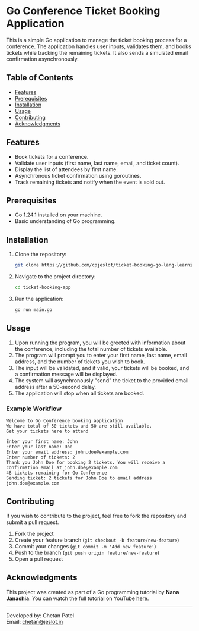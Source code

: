 
# Go Conference Ticket Booking Application

This is a simple Go application to manage the ticket booking process for a conference. The application handles user inputs, validates them, and books tickets while tracking the remaining tickets. It also sends a simulated email confirmation asynchronously.

## Table of Contents

- [Features](#features)
- [Prerequisites](#prerequisites)
- [Installation](#installation)
- [Usage](#usage)
- [Contributing](#contributing)
- [Acknowledgments](#acknowledgments)

## Features

- Book tickets for a conference.
- Validate user inputs (first name, last name, email, and ticket count).
- Display the list of attendees by first name.
- Asynchronous ticket confirmation using goroutines.
- Track remaining tickets and notify when the event is sold out.

## Prerequisites

- Go 1.24.1 installed on your machine.
- Basic understanding of Go programming.

## Installation

1. Clone the repository:

   ```bash
   git clone https://github.com/cpjeslot/ticket-booking-go-lang-learning.git
   ```

2. Navigate to the project directory:

   ```bash
   cd ticket-booking-app
   ```

3. Run the application:

   ```bash
   go run main.go
   ```

## Usage

1. Upon running the program, you will be greeted with information about the conference, including the total number of tickets available.
2. The program will prompt you to enter your first name, last name, email address, and the number of tickets you wish to book.
3. The input will be validated, and if valid, your tickets will be booked, and a confirmation message will be displayed.
4. The system will asynchronously "send" the ticket to the provided email address after a 50-second delay.
5. The application will stop when all tickets are booked.

### Example Workflow

```
Welcome to Go Conference booking application
We have total of 50 tickets and 50 are still available.
Get your tickets here to attend

Enter your first name: John
Enter your last name: Doe
Enter your email address: john.doe@example.com
Enter number of tickets: 2
Thank you John Doe for booking 2 tickets. You will receive a confirmation email at john.doe@example.com
48 tickets remaining for Go Conference
Sending ticket: 2 tickets for John Doe to email address john.doe@example.com
```

## Contributing

If you wish to contribute to the project, feel free to fork the repository and submit a pull request.

1. Fork the project
2. Create your feature branch (`git checkout -b feature/new-feature`)
3. Commit your changes (`git commit -m 'Add new feature'`)
4. Push to the branch (`git push origin feature/new-feature`)
5. Open a pull request

## Acknowledgments

This project was created as part of a Go programming tutorial by **Nana Janashia**. You can watch the full tutorial on YouTube [here](https://www.youtube.com/watch?v=yyUHQIec83I).

---

Developed by: Chetan Patel  
Email: chetan@jeslot.in
